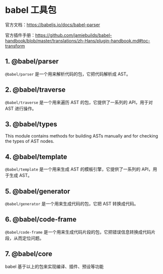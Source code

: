 # babel 工具包

官方文档：https://babeljs.io/docs/babel-parser

官方插件手册：https://github.com/jamiebuilds/babel-handbook/blob/master/translations/zh-Hans/plugin-handbook.md#toc-transform

## 1. @babel/parser

`@babel/parser` 是一个用来解析代码的包，它把代码解析成 AST。

## 2. @babel/traverse

`@babel/traverse` 是一个用来遍历 AST 的包，它提供了一系列的 API，用于对 AST 进行操作。

## 3. @babel/types

This module contains methods for building ASTs manually and for checking the types of AST nodes.


## 4. @babel/template

`@babel/template` 是一个用来生成 AST 的模板引擎，它提供了一系列的 API，用于生成 AST。

## 5. @babel/generator

`@babel/generator` 是一个用来生成代码的包，它把 AST 转换成代码。

## 6. @babel/code-frame

`@babel/code-frame` 是一个用来生成代码片段的包，它把错误信息转换成代码片段，从而定位问题。

## 7. @babel/core

babel 基于以上的包来实现编译、插件、预设等功能
